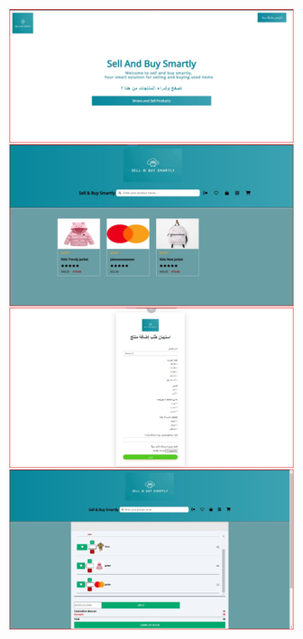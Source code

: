 <img src="https://github.com/AymanAlsharaei/SellAndBuy/blob/main/Screenshot 2025-02-03 192136.jpg" class="col"  >
<img src="https://github.com/AymanAlsharaei/SellAndBuy/blob/main/Screenshot 2025-02-03 193205.jpg" class="col"  >
<img src="https://github.com/AymanAlsharaei/SellAndBuy/blob/main/Screenshot 2025-02-03 192332.jpg" class="col"  >
<img src="https://github.com/AymanAlsharaei/SellAndBuy/blob/main/Screenshot 2025-02-03 193259.jpg" class="col"  >
